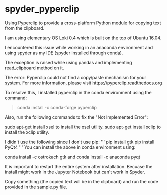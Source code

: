 # spyder_pyperclip
Using Pyperclip to provide a cross-platform Python module for copying text from the clipboard.

I am using elementary OS Loki 0.4 which is built on the top of Ubuntu 16.04.

I encountered this issue while working in an anaconda environment and using spyder as my IDE (spyder installed through conda).

The exception is raised while using pandas and implementing read_clipboard method on it.

The error: Pyperclip could not find a copy/paste mechanism for your system. For more information, please visit https://pyperclip.readthedocs.org

To resolve this, I installed pyperclip in the conda environment using the command:

>conda install -c conda-forge pyperclip

Also, run the following commands to fix the "Not Implemented Error":

sudo apt-get install xsel to install the xsel utility.
sudo apt-get install xclip to install the xclip utility.

I didn't use the following since I don't use pip:
'''
pip install gtk
pip install PyQt4
'''
You can install the above in conda environment using:

conda install -c ostrokach gtk
and
conda install -c anaconda pyqt

It is important to restart the entire system after installation. Becuase the install might work in the Jupyter Notebook but can't work in Spyder.

Copy something (the copied text will be in the clipboard) and run the code provided in the sample.py file.
